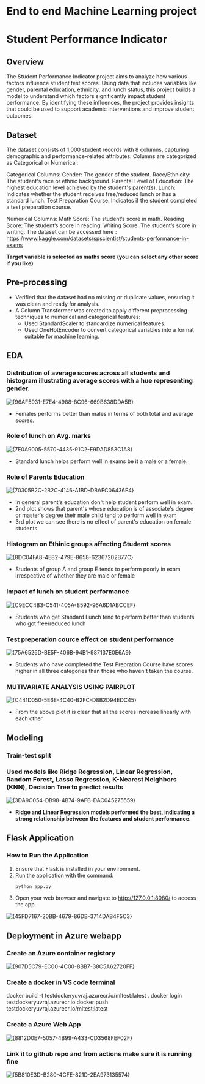 # End to end Machine Learning project
# Student Performance Indicator
## Overview
The Student Performance Indicator project aims to analyze how various factors influence student test scores. Using data that includes variables like gender, parental education, ethnicity, and lunch status, this project builds a model to understand which factors significantly impact student performance. By identifying these influences, the project provides insights that could be used to support academic interventions and improve student outcomes.

## Dataset
The dataset consists of 1,000 student records with 8 columns, capturing demographic and performance-related attributes. Columns are categorized as Categorical or Numerical:

Categorical Columns:
Gender: The gender of the student.
Race/Ethnicity: The student's race or ethnic background.
Parental Level of Education: The highest education level achieved by the student's parent(s).
Lunch: Indicates whether the student receives free/reduced lunch or has a standard lunch.
Test Preparation Course: Indicates if the student completed a test preparation course.

Numerical Columns:
Math Score: The student’s score in math.
Reading Score: The student’s score in reading.
Writing Score: The student’s score in writing.
The dataset can be accessed here : https://www.kaggle.com/datasets/spscientist/students-performance-in-exams

**Target variable is selected as maths score (you can select any other score if you like)**

## Pre-processing
* Verified that the dataset had no missing or duplicate values, ensuring it was clean and ready for analysis.
* A Column Transformer was created to apply different preprocessing techniques to numerical and categorical features:
  * Used StandardScaler to standardize numerical features.
  * Used OneHotEncoder to convert categorical variables into a format suitable for machine learning. 


## EDA
### Distribution of average scores across all students and  histogram illustrating average scores with a hue representing gender.
![{96AF5931-E7E4-4988-8C96-669B638DDA5B}](https://github.com/user-attachments/assets/d50d78d4-6395-4727-bd42-fb3fe6ea7825)
* Females performs better than males in terms of both total and average scores.

### Role of lunch on Avg. marks
![{7E0A9005-5570-4435-91C2-E9DAD853C1A8}](https://github.com/user-attachments/assets/0d76e638-ca16-4794-b044-7530b29d96fc)
* Standard lunch helps perform well in exams be it a male or a female.

### Role of Parents Education
![{70305B2C-2B2C-4146-A1BD-DBAFC06436F4}](https://github.com/user-attachments/assets/7d7d863a-58af-4345-814c-e60bb458cef8)
* In general parent's education don't help student perform well in exam.
* 2nd plot shows that parent's whose education is of associate's degree or master's degree their male child tend to perform well in exam
* 3rd plot we can see there is no effect of parent's education on female students.

### Histogram on Ethinic groups affecting Studemt scores
![{8DC04FA8-4E82-479E-8658-62367202B77C}](https://github.com/user-attachments/assets/37a996f6-08fc-492d-bb4a-69c98859fc4b)
* Students of group A and group E tends to perform poorly in exam irrespective of whether they are male or female

### Impact of lunch on student performance
![{C9ECC4B3-C541-405A-8592-96A6D1ABCCEF}](https://github.com/user-attachments/assets/c1cc7a7b-b5bd-42be-beca-d14293004f5b)
* Students who get Standard Lunch tend to perform better than students who got free/reduced lunch

### Test preperation cource effect on student performance
![{75A6526D-BE5F-406B-94B1-987137E0E6A9}](https://github.com/user-attachments/assets/36717e9e-e049-466f-8ab4-d6f79ab07cc8)
* Students who have completed the Test Prepration Course have scores higher in all three categories than those who haven't taken the course.

### MUTIVARIATE ANALYSIS USING PAIRPLOT
![{C441D050-5E6E-4C40-B2FC-D8B2D94EDC45}](https://github.com/user-attachments/assets/3d3b605c-f94f-4b96-83c9-946e82844d48)
* From the above plot it is clear that all the scores increase linearly with each other.

## Modeling
### Train-test split
### Used models like **Ridge Regression**, **Linear Regression**, **Random Forest**, **Lasso Regression**, **K-Nearest Neighbors (KNN)**, **Decision Tree** to predict results

![{3DA9C054-DB98-4B74-9AFB-DAC045275559}](https://github.com/user-attachments/assets/bbba3cd1-3e2d-4fa3-971d-f81270b12396)

* **Ridge and Linear Regression models performed the best, indicating a strong relationship between the features and student performance.**


## Flask Application
### How to Run the Application
1. Ensure that Flask is installed in your environment.
2. Run the application with the command:
   ```bash
   python app.py
3. Open your web browser and navigate to http://127.0.0.1:8080/ to access the app.

![{45FD7167-20BB-4679-86DB-3714DAB4F5C3}](https://github.com/user-attachments/assets/6539eb9f-da48-4776-ae61-17dcae232c82)

## Deployment in Azure webapp
### Create an Azure container registory 
![{907D5C79-EC00-4C00-8BB7-38C5A62720FF}](https://github.com/user-attachments/assets/7a34141e-0b11-45f3-8023-0852e0780b15)

### Create a docker in VS code terminal
docker build -t testdockeryuvraj.azurecr.io/mltest:latest .
docker login testdockeryuvraj.azurecr.io
docker push testdockeryuvraj.azurecr.io/mltest:latest

### Create a Azure Web App 
![{8812D0E7-5057-4B99-A433-CD3568FEF02F}](https://github.com/user-attachments/assets/367483ff-307c-4141-a4c0-ffcc5004c431)

### Link it to github repo and from actions make sure it is running fine
![{5B810E3D-B280-4CFE-821D-2EA973135574}](https://github.com/user-attachments/assets/4f72d575-877b-408c-aa29-73b36485e3bc)



